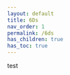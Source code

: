 ```yaml
---
layout: default
title: 6Ds
nav_order: 1
permalink: /6ds
has_children: true
has_toc: true
---
```


test
